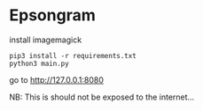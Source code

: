 # Epsongram

install imagemagick
```
pip3 install -r requirements.txt
python3 main.py
```
go to http://127.0.0.1:8080


NB: This is should not be exposed to the internet...
